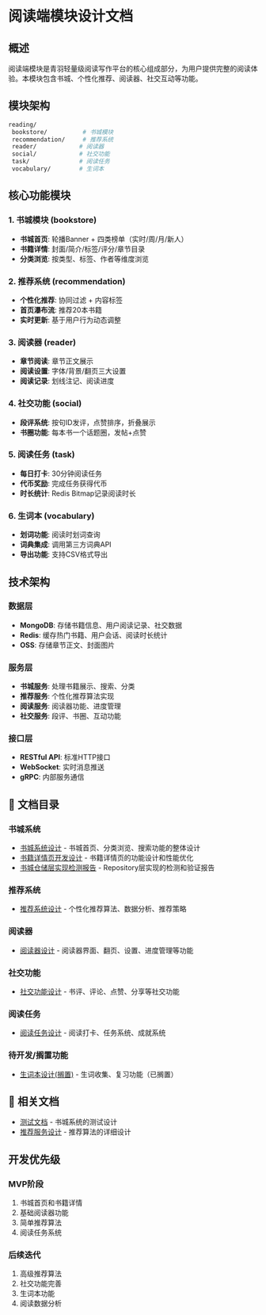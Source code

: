 # 阅读端模块设计文档

## 概述

阅读端模块是青羽轻量级阅读写作平台的核心组成部分，为用户提供完整的阅读体验。本模块包含书城、个性化推荐、阅读器、社交互动等功能。

## 模块架构

```bash
reading/
 bookstore/          # 书城模块
 recommendation/     # 推荐系统
 reader/            # 阅读器
 social/            # 社交功能
 task/              # 阅读任务
 vocabulary/        # 生词本
```

## 核心功能模块

### 1. 书城模块 (bookstore)

- **书城首页**: 轮播Banner + 四类榜单（实时/周/月/新人）
- **书籍详情**: 封面/简介/标签/评分/章节目录
- **分类浏览**: 按类型、标签、作者等维度浏览

### 2. 推荐系统 (recommendation)

- **个性化推荐**: 协同过滤 + 内容标签
- **首页瀑布流**: 推荐20本书籍
- **实时更新**: 基于用户行为动态调整

### 3. 阅读器 (reader)

- **章节阅读**: 章节正文展示
- **阅读设置**: 字体/背景/翻页三大设置
- **阅读记录**: 划线注记、阅读进度

### 4. 社交功能 (social)

- **段评系统**: 按句ID发评，点赞排序，折叠展示
- **书圈功能**: 每本书一个话题圈，发帖+点赞

### 5. 阅读任务 (task)

- **每日打卡**: 30分钟阅读任务
- **代币奖励**: 完成任务获得代币
- **时长统计**: Redis Bitmap记录阅读时长

### 6. 生词本 (vocabulary)

- **划词功能**: 阅读时划词查询
- **词典集成**: 调用第三方词典API
- **导出功能**: 支持CSV格式导出

## 技术架构

### 数据层

- **MongoDB**: 存储书籍信息、用户阅读记录、社交数据
- **Redis**: 缓存热门书籍、用户会话、阅读时长统计
- **OSS**: 存储章节正文、封面图片

### 服务层

- **书城服务**: 处理书籍展示、搜索、分类
- **推荐服务**: 个性化推荐算法实现
- **阅读服务**: 阅读器功能、进度管理
- **社交服务**: 段评、书圈、互动功能

### 接口层

- **RESTful API**: 标准HTTP接口
- **WebSocket**: 实时消息推送
- **gRPC**: 内部服务通信

## 📁 文档目录

### 书城系统
- [书城系统设计](./书城系统设计.md) - 书城首页、分类浏览、搜索功能的整体设计
- [书籍详情页开发设计](./书籍详情页开发设计.md) - 书籍详情页的功能设计和性能优化
- [书城仓储层实现检测报告](./书城仓储层实现检测报告.md) - Repository层实现的检测和验证报告

### 推荐系统
- [推荐系统设计](./推荐系统设计.md) - 个性化推荐算法、数据分析、推荐策略

### 阅读器
- [阅读器设计](./阅读器设计.md) - 阅读器界面、翻页、设置、进度管理等功能

### 社交功能
- [社交功能设计](./社交功能设计.md) - 书评、评论、点赞、分享等社交功能

### 阅读任务
- [阅读任务设计](./阅读任务设计.md) - 阅读打卡、任务系统、成就系统

### 待开发/搁置功能
- [生词本设计(搁置)](./生词本设计(搁置).md) - 生词收集、复习功能（已搁置）

## 🔗 相关文档

- [测试文档](../测试/书城系统测试设计.md) - 书城系统的测试设计
- [推荐服务设计](../shared/推荐服务设计.md) - 推荐算法的详细设计

## 开发优先级

### MVP阶段

1. 书城首页和书籍详情
2. 基础阅读器功能
3. 简单推荐算法
4. 阅读任务系统

### 后续迭代

1. 高级推荐算法
2. 社交功能完善
3. 生词本功能
4. 阅读数据分析
